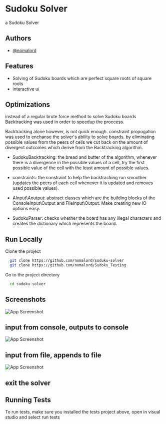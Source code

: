 
# Sudoku Solver

a Sudoku Solver


## Authors

- [@nomalord](https://www.github.com/nomalord)


## Features

- Solving of Sudoku boards which are perfect square roots of square roots
- interactive ui


## Optimizations

instead of a regular brute force method to solve Sudoku boards
Backtracking was used in order to speedup the proccess.

Backtracking alone however, is not quick enough. constraint
propogation was used to enchanse the solver's ability to solve
boards. by eliminating possible values from the peers of cells
we cut back on the amount of divergent outcomes which derive from
the Backtracking algorithm.


- SudokuBacktracking: the bread and butter of the algorithm, whenever there is a divergence in the possible values of a cell, try the first possible value of the cell with the least amount of possible values.

- constraints: the constraint to help the backtracking run smoother (updates the peers of each cell whenever it is updated and removes used possible values).

- AInput\Aoutput: abstract classes which are the building blocks of the ConsoleInput\Output and FileInput\Output. Make creating new IO options easy.

- SudokuParser: checks whether the board has any illegal characters and creates the dictionary which represents the board.
## Run Locally

Clone the project

```bash
  git clone https://github.com/nomalord/soduku-solver
  git clone https://github.com/nomalord/Sudoku_Testing
```

Go to the project directory

```bash
  cd sudoku-solver
```

## Screenshots

![App Screenshot](https://i.imgur.com/zxVNBZr.png)
## input from console, outputs to console

![App Screenshot](https://i.imgur.com/jsCWfnJ.png)
## input from file, appends to file

![App Screenshot](https://i.imgur.com/ey3QVp3.png)
## exit the solver


## Running Tests

To run tests, make sure you installed the tests project above, open in visual studio and select run tests

